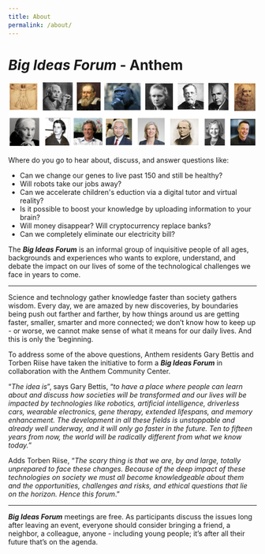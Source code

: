 ```yaml
---
title: About
permalink: /about/
---
```


# **_Big Ideas Forum_** - Anthem
 
![BIF Logo](assets/bif-logo.jpg)

Where do you go to hear about, discuss, and answer questions like: 

* Can we change our genes to live past 150 and still be healthy? 
* Will robots take our jobs away?
* Can we accelerate children's eduction via a digital tutor and virtual reality?
* Is it possible to boost your knowledge by uploading information to your brain?
* Will money disappear? Will cryptocurrency replace banks?
* Can we completely eliminate our electricity bill?

The **_Big Ideas Forum_** is an informal group of inquisitive people of all ages, backgrounds and experiences who wants to explore, understand, and debate the impact on our lives of some of the technological challenges we face in years to come.

---

Science and technology  gather knowledge faster than society gathers wisdom. Every day, we are amazed by new discoveries, by boundaries being push out farther and farther, by how things around us are getting faster, smaller, smarter and more connected; we don’t know how to keep up - or worse, we cannot make sense of what it means for our daily lives. And this is only the ‘beginning.

To address some of the above questions, Anthem residents Gary Bettis and Torben Riise have taken the initiative to form a **_Big Ideas Forum_** in collaboration with the Anthem Community Center.

“_The idea is_”, says Gary Bettis, “_to have a place where people can learn about and discuss how societies will be transformed and our lives will be impacted by technologies like robotics, artificial intelligence, driverless cars, wearable electronics, gene therapy, extended lifespans, and memory enhancement. The development in all these fields is unstoppable and already well underway, and it will only go faster in the future. Ten to fifteen years from now, the world will be radically different from what we know today._”

Adds Torben Riise, “_The scary thing is that we are, by and large, totally unprepared to face these changes. Because of the deep impact of these technologies on society we must all become knowledgeable about them and the opportunities, challenges and risks, and ethical questions that lie on the horizon. Hence this forum_.”

---

**_Big Ideas Forum_** meetings are free. As participants discuss the issues long after leaving an event, everyone should consider bringing a friend, a neighbor, a colleague, anyone - including young people; it’s after all their future that’s on the agenda.
